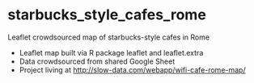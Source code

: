 # starbucks_style_cafes_rome
Leaflet crowdsourced map of starbucks-style cafes in Rome

- Leaflet map built via R package leaflet and leaflet.extra
- Data crowdsourced from shared Google Sheet
- Project living at http://slow-data.com/webapp/wifi-cafe-rome-map/
